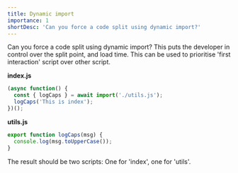 ```yaml
---
title: Dynamic import
importance: 1
shortDesc: 'Can you force a code split using dynamic import?'
---
```


Can you force a code split using dynamic import? This puts the developer in control over the split point, and load time. This can be used to prioritise 'first interaction' script over other script.

**index.js**

```js
(async function() {
  const { logCaps } = await import('./utils.js');
  logCaps('This is index');
})();
```

**utils.js**

```js
export function logCaps(msg) {
  console.log(msg.toUpperCase());
}
```

The result should be two scripts: One for 'index', one for 'utils'.
